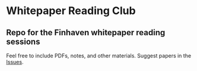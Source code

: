 # Whitepaper Reading Club
## Repo for the Finhaven whitepaper reading sessions

Feel free to include PDFs, notes, and other materials. Suggest papers in the [Issues](https://github.com/Finhaven/whitepaper-club/issues/new).
